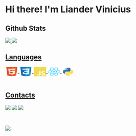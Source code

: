 # Hi there! I'm Liander Vinicius 

## Github Stats
  <div>
    <a href="https://github.com/Lianderdev">
      <img height="180em" src="https://github-readme-stats.vercel.app/api?username=Lianderdev&show_icons=true&theme=dracula&include_all_commits=true&count_private=true"/>
      <img height="180em" src="https://github-readme-stats.vercel.app/api/top-langs/?username=Lianderdev&layout=compact&langs_count=16&theme=dracula"/>
  </div>
      
## Languages
  <div style="display: inline_block"> 
    <img align="right" alt="" height="200" src="https://i.pinimg.com/564x/63/77/e8/6377e83dfb1ef72285cdd96f7ae7d6dc.jpg"> 
    <img align="center" alt="liander-JS" height="30" width="40" src="https://raw.githubusercontent.com/devicons/devicon/master/icons/html5/html5-original.svg"> 
    <img align="center" alt="liander-JS" height="30" width="40" src="https://raw.githubusercontent.com/devicons/devicon/master/icons/css3/css3-original.svg">
    <img align="center" alt="liander-JS" height="30" width="40" src="https://raw.githubusercontent.com/devicons/devicon/master/icons/javascript/javascript-plain.svg"> 
    <img align="center" alt="liander-JS" height="30" width="40" src="https://raw.githubusercontent.com/devicons/devicon/master/icons/react/react-original.svg"> 
    <img align="center" alt="liander-JS" height="30" width="40" src="https://raw.githubusercontent.com/devicons/devicon/master/icons/python/python-original.svg"> 
    
  </div> <br>

## Contacts
  <div>
    <a><img src="https://img.shields.io/badge/Gmail-D14836?style=for-the-badge&logo=gmail&logoColor=white"></a>
    <a><img src="https://img.shields.io/badge/LinkedIn-0077B5?style=for-the-badge&logo=linkedin&logoColor=white"></a>
    <a><img src="https://img.shields.io/badge/Instagram-E4405F?style=for-the-badge&logo=instagram&logoColor=white"></a>
  </div> <br>
  
##
<div style="display: inline_block">
  <img src="https://i.pinimg.com/originals/b3/26/51/b326517cd8ca44b939a1bee41a7f103c.gif"
</div>


